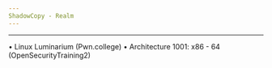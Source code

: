 ```yaml
---
ShadowCopy - Realm
---
```

---

• Linux Luminarium (Pwn.college)
• Architecture 1001: x86 - 64 (OpenSecurityTraining2)
